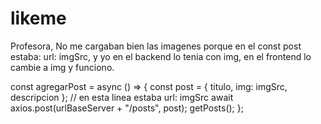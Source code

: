 # likeme

Profesora, No me cargaban bien las imagenes porque en el const post estaba: url: imgSrc, y yo en el backend lo tenia con img,
en el frontend lo cambie a img y funciono.

const agregarPost = async () => {
    const post = { titulo, img: imgSrc, descripcion }; // en esta linea estaba url: imgSrc
    await axios.post(urlBaseServer + "/posts", post);
    getPosts();
  };
